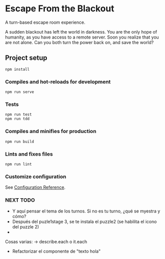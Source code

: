 # Escape From the Blackout

A turn-based escape room experience.

A sudden blackout has left the world in darkness.
You are the only hope of humanity, as you have access
to a remote server. Soon you realize that you are not alone.
Can you both turn the power back on, and save the world?

## Project setup
```
npm install
```

### Compiles and hot-reloads for development
```
npm run serve
```

### Tests
```
npm run test
npm run tdd
```

### Compiles and minifies for production
```
npm run build
```

### Lints and fixes files
```
npm run lint
```

### Customize configuration
See [Configuration Reference](https://cli.vuejs.org/config/).

### NEXT TODO

- Y aquí pensar el tema de los turnos. Si no es tu turno, ¿qué se myestra y cómo?
- Después del puzle1stage 3, se te instala el puzzle2 (se habilita el icono del puzzle 2)
- 

Cosas varias:
-> describe.each o it.each
- Refactorizar el componente de "texto hola"

